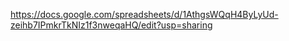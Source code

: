https://docs.google.com/spreadsheets/d/1AthgsWQqH4ByLyUd-zeihb7IPmkrTkNIz1f3nweqaHQ/edit?usp=sharing
